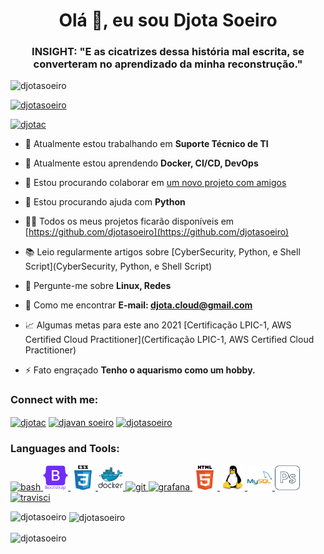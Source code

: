 <h1 align="center">Olá 👋, eu sou Djota Soeiro</h1>
<h3 align="center">INSIGHT: "E as cicatrizes dessa história mal escrita, se converteram no aprendizado da minha reconstrução."</h3>

<p align="left"> <img src="https://komarev.com/ghpvc/?username=djotasoeiro&label=Profile%20views&color=0e75b6&style=flat" alt="djotasoeiro" /> </p>

<p align="left"> <a href="https://github.com/ryo-ma/github-profile-trophy"><img src="https://github-profile-trophy.vercel.app/?username=djotasoeiro" alt="djotasoeiro" /></a> </p>

<p align="left"> <a href="https://twitter.com/djotac" target="blank"><img src="https://img.shields.io/twitter/follow/djotac?logo=twitter&style=for-the-badge" alt="djotac" /></a> </p>

- 🔭 Atualmente estou trabalhando em **Suporte Técnico de TI**

- 🌱 Atualmente estou aprendendo **Docker, CI/CD, DevOps**

- 📝 Estou procurando colaborar em [um novo projeto com amigos](devops_mentoring)

- 🤝 Estou procurando ajuda com **Python**

- 👨‍💻 Todos os meus projetos ficarão disponíveis em [https://github.com/djotasoeiro](https://github.com/djotasoeiro)

- 📚 Leio regularmente artigos sobre [CyberSecurity, Python, e Shell Script](CyberSecurity, Python, e Shell Script)

- 💬 Pergunte-me sobre **Linux, Redes**

- 📨 Como me encontrar **E-mail: djota.cloud@gmail.com**

- 📈 Algumas metas para este ano 2021 [Certificação LPIC-1, AWS Certified Cloud Practitioner](Certificação LPIC-1, AWS Certified Cloud Practitioner)

- ⚡ Fato engraçado **Tenho o aquarismo como um hobby.**

<h3 align="left">Connect with me:</h3>
<p align="left">
<a href="https://twitter.com/djotac" target="blank"><img align="center" src="https://cdn.jsdelivr.net/npm/simple-icons@3.0.1/icons/twitter.svg" alt="djotac" height="30" width="40" /></a>
<a href="https://linkedin.com/in/djavan soeiro" target="blank"><img align="center" src="https://cdn.jsdelivr.net/npm/simple-icons@3.0.1/icons/linkedin.svg" alt="djavan soeiro" height="30" width="40" /></a>
<a href="https://instagram.com/djotasoeiro" target="blank"><img align="center" src="https://cdn.jsdelivr.net/npm/simple-icons@3.0.1/icons/instagram.svg" alt="djotasoeiro" height="30" width="40" /></a>
</p>

<h3 align="left">Languages and Tools:</h3>
<p align="left"> <a href="https://www.gnu.org/software/bash/" target="_blank"> <img src="https://www.vectorlogo.zone/logos/gnu_bash/gnu_bash-icon.svg" alt="bash" width="40" height="40"/> </a> <a href="https://getbootstrap.com" target="_blank"> <img src="https://raw.githubusercontent.com/devicons/devicon/master/icons/bootstrap/bootstrap-plain-wordmark.svg" alt="bootstrap" width="40" height="40"/> </a> <a href="https://www.w3schools.com/css/" target="_blank"> <img src="https://raw.githubusercontent.com/devicons/devicon/master/icons/css3/css3-original-wordmark.svg" alt="css3" width="40" height="40"/> </a> <a href="https://www.docker.com/" target="_blank"> <img src="https://raw.githubusercontent.com/devicons/devicon/master/icons/docker/docker-original-wordmark.svg" alt="docker" width="40" height="40"/> </a> <a href="https://git-scm.com/" target="_blank"> <img src="https://www.vectorlogo.zone/logos/git-scm/git-scm-icon.svg" alt="git" width="40" height="40"/> </a> <a href="https://grafana.com" target="_blank"> <img src="https://www.vectorlogo.zone/logos/grafana/grafana-icon.svg" alt="grafana" width="40" height="40"/> </a> <a href="https://www.w3.org/html/" target="_blank"> <img src="https://raw.githubusercontent.com/devicons/devicon/master/icons/html5/html5-original-wordmark.svg" alt="html5" width="40" height="40"/> </a> <a href="https://www.linux.org/" target="_blank"> <img src="https://raw.githubusercontent.com/devicons/devicon/master/icons/linux/linux-original.svg" alt="linux" width="40" height="40"/> </a> <a href="https://www.mysql.com/" target="_blank"> <img src="https://raw.githubusercontent.com/devicons/devicon/master/icons/mysql/mysql-original-wordmark.svg" alt="mysql" width="40" height="40"/> </a> <a href="https://www.photoshop.com/en" target="_blank"> <img src="https://raw.githubusercontent.com/devicons/devicon/master/icons/photoshop/photoshop-line.svg" alt="photoshop" width="40" height="40"/> </a> <a href="https://travis-ci.org" target="_blank"> <img src="https://www.vectorlogo.zone/logos/travis-ci/travis-ci-icon.svg" alt="travisci" width="40" height="40"/> </a> </p>

<p><img align="left" src="https://github-readme-stats.vercel.app/api/top-langs?username=djotasoeiro&show_icons=true&locale=en&layout=compact" alt="djotasoeiro" /></p>

<p>&nbsp;<img align="center" src="https://github-readme-stats.vercel.app/api?username=djotasoeiro&show_icons=true&locale=en" alt="djotasoeiro" /></p>

<p><img align="center" src="https://github-readme-streak-stats.herokuapp.com/?user=djotasoeiro&" alt="djotasoeiro" /></p>
